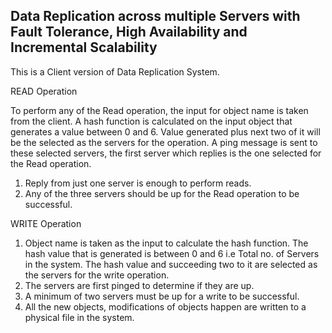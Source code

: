 Data Replication across multiple Servers with Fault Tolerance, High Availability and Incremental Scalability
------------------------------------------------------------------------------------------------------------

This is a Client version of Data Replication System.

READ Operation

To perform any of the Read operation, the input for object name is taken from the client. A hash function is calculated on the input object that generates a value between 0 and 6. Value generated plus next two of it will be the selected as the servers for the operation. A ping message is sent to these selected servers, the first server which replies is the one selected for the Read operation.
1.	Reply from just one server is enough to perform reads.
2.	Any of the three servers should be up for the Read operation to be successful.

WRITE Operation

1.	Object name is taken as the input to calculate the hash function. The hash value that is generated is between 0 and 6 i.e    Total no. of Servers in the system. The hash value and succeeding two to it are selected as the servers for the write       operation.
2.	The servers are first pinged to determine if they are up.
3.	A minimum of two servers must be up for a write to be successful.
4.	All the new objects, modifications of objects happen are written to a physical file in the system.
 


